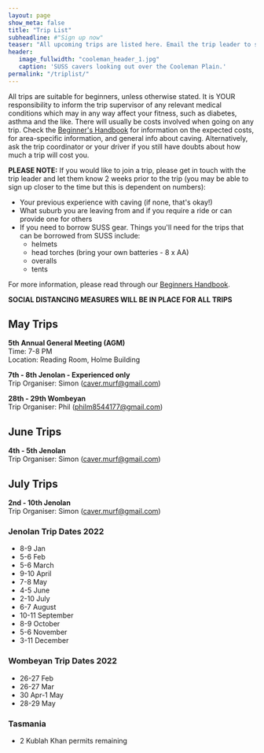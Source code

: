 ```yaml
---
layout: page
show_meta: false
title: "Trip List"
subheadline: #"Sign up now"
teaser: "All upcoming trips are listed here. Email the trip leader to sign up."
header:
   image_fullwidth: "cooleman_header_1.jpg"
   caption: 'SUSS cavers looking out over the Cooleman Plain.'
permalink: "/triplist/"
---
```


<!-- To Do convert this to auto genarage from a yaml file -->

All trips are suitable for beginners, unless otherwise stated.  It is YOUR responsibility to inform the trip supervisor of any relevant medical
conditions which may in any way affect your fitness, such as diabetes,
asthma and the like. There will usually be costs involved when going on any trip. Check the <a href="/assets/handbook.pdf">Beginner's Handbook</a>
for information on the expected costs, for area-specific information, and general info about caving. Alternatively, ask the trip coordinator or your driver
if you still have doubts about how much a trip will cost you.

**PLEASE NOTE:**
If you would like to join a trip, please get in touch with the trip leader and let them know 2 weeks prior to the trip (you may be able to sign up closer to the time but this is dependent on numbers):

-   Your previous experience with caving (if none, that's okay!)
-   What suburb you are leaving from and if you require a ride or can provide one for others
-   If you need to borrow SUSS gear. Things you'll need for the trips that can be borrowed from SUSS include:
    -   helmets
    -   head torches (bring your own batteries - 8 x AA)
    -   overalls
    -   tents

For more information, please read through our [Beginners Handbook](/assets/handbook.pdf).

**SOCIAL DISTANCING MEASURES WILL BE IN PLACE FOR ALL TRIPS**

## May Trips 

**5th Annual General Meeting (AGM)**  
Time: 7-8 PM  
Location: Reading Room, Holme Building  

**7th - 8th Jenolan - Experienced only**  
Trip Organiser: Simon (caver.murf@gmail.com) 

**28th - 29th Wombeyan**  
Trip Organiser: Phil (philm8544177@gmail.com) 

## June Trips 

**4th - 5th Jenolan**  
Trip Organiser: Simon (caver.murf@gmail.com) 

## July Trips 

**2nd - 10th Jenolan**  
Trip Organiser: Simon (caver.murf@gmail.com) 

### Jenolan Trip Dates 2022  

- 8-9 Jan
- 5-6 Feb
- 5-6 March
- 9-10 April
- 7-8 May
- 4-5 June
- 2-10 July
- 6-7 August
- 10-11 September
- 8-9 October
- 5-6 November
- 3-11 December

### Wombeyan Trip Dates 2022

- 26-27 Feb
- 26-27 Mar
- 30 Apr-1 May
- 28-29 May

### Tasmania

- 2 Kublah Khan permits remaining
